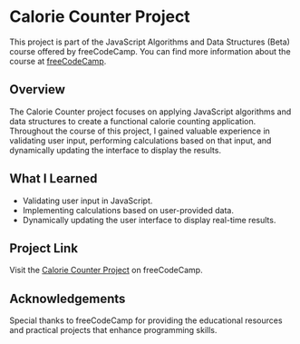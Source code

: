 # Calorie Counter Project

This project is part of the JavaScript Algorithms and Data Structures (Beta) course offered by freeCodeCamp. You can find more information about the course at [freeCodeCamp](https://www.freecodecamp.org/).

## Overview

The Calorie Counter project focuses on applying JavaScript algorithms and data structures to create a functional calorie counting application. Throughout the course of this project, I gained valuable experience in validating user input, performing calculations based on that input, and dynamically updating the interface to display the results.

## What I Learned

- Validating user input in JavaScript.
- Implementing calculations based on user-provided data.
- Dynamically updating the user interface to display real-time results.

## Project Link

Visit the [Calorie Counter Project](https://stefaniapaduraru.github.io/calories-counter.github.io/) on freeCodeCamp.

## Acknowledgements

Special thanks to freeCodeCamp for providing the educational resources and practical projects that enhance programming skills.
